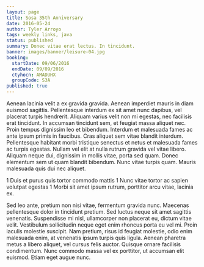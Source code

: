 ```yaml
---
layout: page
title: Sosa 35th Anniversary
date: 2016-05-24
author: Tyler Arroyo
tags: weekly links, java
status: published
summary: Donec vitae erat lectus. In tincidunt.
banner: images/banner/leisure-04.jpg
booking:
  startDate: 09/06/2016
  endDate: 09/09/2016
  ctyhocn: AMADUHX
  groupCode: S3A
published: true
---
```

Aenean lacinia velit a ex gravida gravida. Aenean imperdiet mauris in diam euismod sagittis. Pellentesque interdum ex sit amet nunc dapibus, vel placerat turpis hendrerit. Aliquam varius velit non mi egestas, nec facilisis erat tincidunt. In accumsan tincidunt sem, et feugiat massa aliquet nec. Proin tempus dignissim leo et bibendum. Interdum et malesuada fames ac ante ipsum primis in faucibus. Cras aliquet sem vitae blandit interdum. Pellentesque habitant morbi tristique senectus et netus et malesuada fames ac turpis egestas. Nullam vel elit at nulla rutrum gravida vel vitae libero. Aliquam neque dui, dignissim in mollis vitae, porta sed quam. Donec elementum sem ut quam blandit bibendum. Nunc vitae turpis quam. Mauris malesuada quis dui nec aliquet.

1 Duis et purus quis tortor commodo mattis
1 Nunc vitae tortor ac sapien volutpat egestas
1 Morbi sit amet ipsum rutrum, porttitor arcu vitae, lacinia ex.

Sed leo ante, pretium non nisi vitae, fermentum gravida nunc. Maecenas pellentesque dolor in tincidunt pretium. Sed luctus neque sit amet sagittis venenatis. Suspendisse mi nisl, ullamcorper non placerat eu, dictum vitae velit. Vestibulum sollicitudin neque eget enim rhoncus porta eu vel mi. Proin iaculis molestie suscipit. Nam pretium, risus id feugiat molestie, odio enim malesuada enim, at venenatis ipsum turpis quis ligula. Aenean pharetra metus a libero aliquet, vel cursus felis auctor. Quisque ornare facilisis condimentum. Nunc commodo massa vel ex porttitor, ut accumsan elit euismod. Etiam eget augue nunc.
